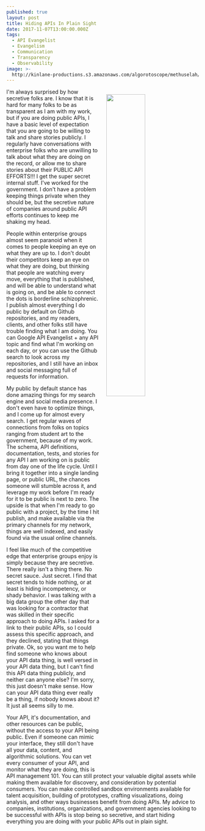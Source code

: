 ```yaml
---
published: true
layout: post
title: Hiding APIs In Plain Sight
date: 2017-11-07T13:00:00.000Z
tags:
  - API Evangelist
  - Evangelism
  - Communication
  - Transparency
  - Observability
image: >-
  http://kinlane-productions.s3.amazonaws.com/algorotoscope/methuselah/clean_view/file-00_00_20_99.jpg
---
```

<p><img src="http://kinlane-productions.s3.amazonaws.com/algorotoscope/methuselah/clean_view/file-00_00_20_99.jpg" align="right" width="45%" style="padding: 15px" /></p>I'm always surprised by how secretive folks are. I know that it is hard for many folks to be as transparent as I am with my work, but if you are doing public APIs, I have a basic level of expectation that you are going to be willing to talk and share stories publicly. I regularly have conversations with enterprise folks who are unwilling to talk about what they are doing on the record, or allow me to share stories about their PUBLIC API EFFORTS!!! I get the super secret internal stuff. I've worked for the government. I don't have a problem keeping things private when they should be, but the secretive nature of companies around public API efforts continues to keep me shaking my head.

People within enterprise groups almost seem paranoid when it comes to people keeping an eye on what they are up to. I don't doubt their competitors keep an eye on what they are doing, but thinking that people are watching every move, everything that is published, and will be able to understand what is going on, and be able to connect the dots is borderline schizophrenic. I publish almost everything I do public by default on Github repositories, and my readers, clients, and other folks still have trouble finding what I am doing. You can Google API Evangelist + any API topic and find what I'm working on each day, or you can use the Github search to look across my repositories, and I still have an inbox and social messaging full of requests for information.

My public by default stance has done amazing things for my search engine and social media presence. I don't even have to optimize things, and I come up for almost every search. I get regular waves of connections from folks on topics ranging from student art to the government, because of my work. The schema, API definitions, documentation, tests, and stories for any API I am working on is public from day one of the life cycle. Until I bring it together into a single landing page, or public URL, the chances someone will stumble across it, and leverage my work before I'm ready for it to be public is next to zero. The upside is that when I'm ready to go public with a project, by the time I hit publish, and make available via the primary channels for my network, things are well indexed, and easily found via the usual online channels.

I feel like much of the competitive edge that enterprise groups enjoy is simply because they are secretive. There really isn't a thing there. No secret sauce. Just secret. I find that secret tends to hide nothing, or at least is hiding incompetency, or shady behavior. I was talking with a big data group the other day that was looking for a contractor that was skilled in their specific approach to doing APIs. I asked for a link to their public APIs, so I could assess this specific approach, and they declined, stating that things private. Ok, so you want me to help find someone who knows about your API data thing, is well versed in your API data thing, but I can't find this API data thing publicly, and neither can anyone else? I'm sorry, this just doesn't make sense. How can your API data thing ever really be a thing, if nobody knows about it? It just all seems silly to me.

Your API, it's documentation, and other resources can be public, without the access to your API being public. Even if someone can mimic your interface, they still don't have all your data, content, and algorithmic solutions. You can vet every consumer of your API, and monitor what they are doing, this is API management 101. You can still protect your valuable digital assets while making them available for discovery, and consideration by potential consumers. You can make controlled sandbox environments available for talent acquisition, building of prototypes, crafting visualizations, doing analysis, and other ways businesses benefit from doing APIs. My advice to companies, institutions, organizations, and government agencies looking to be successful with APIs is stop being so secretive, and start hiding everything you are doing with your public APIs out in plain sight.
